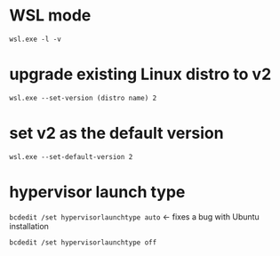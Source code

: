 # WSL mode
```wsl.exe -l -v```

# upgrade existing Linux distro to v2
```wsl.exe --set-version (distro name) 2```

# set v2 as the default version
```wsl.exe --set-default-version 2```

# hypervisor launch type
```bcdedit /set hypervisorlaunchtype auto``` <- fixes a bug with Ubuntu installation

```bcdedit /set hypervisorlaunchtype off```
